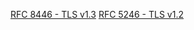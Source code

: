 [RFC 8446 - TLS v1.3](https://datatracker.ietf.org/doc/html/rfc8446)
[RFC 5246 - TLS v1.2](https://datatracker.ietf.org/doc/html/rfc5246)

